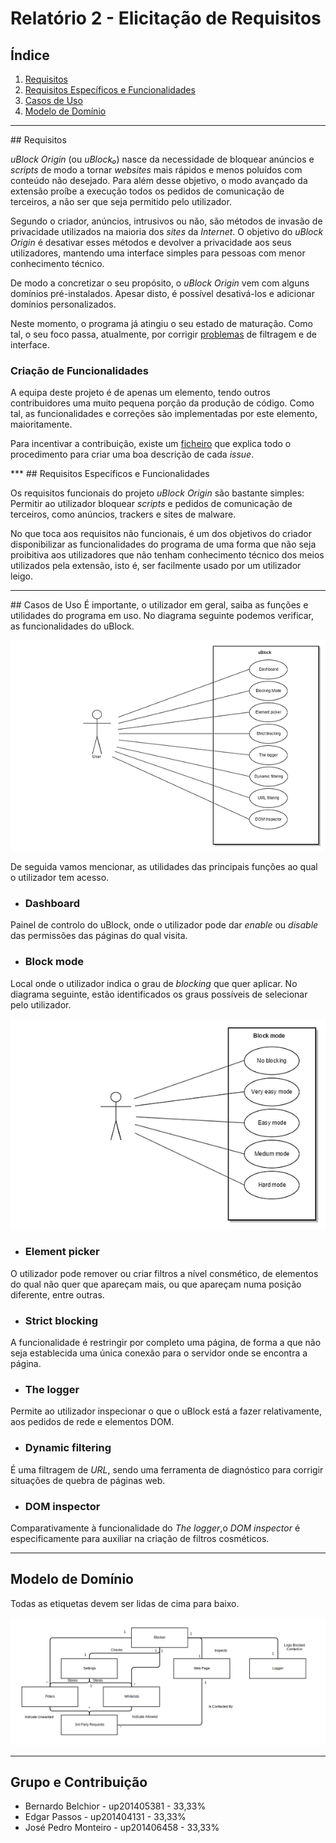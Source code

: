 # Relatório 2 - Elicitação de Requisitos

## Índice
1. [Requisitos](#requisitos)
1. [Requisitos Específicos e Funcionalidades](#requisitos-especificos)
1. [Casos de Uso](#casos-de-uso)
1. [Modelo de Domínio](#modelo-de-dominio)

***
<a name="requisitos"/>
## Requisitos

*uBlock Origin* (ou *uBlock₀*) nasce da necessidade de bloquear anúncios e *scripts* de modo a tornar *websites* mais rápidos e menos poluídos com conteúdo não desejado. Para além desse objetivo, o modo avançado da extensão proíbe a execução todos os pedidos de comunicação de terceiros, a não ser que seja permitido pelo utilizador.

Segundo o criador, anúncios, intrusivos ou não, são métodos de invasão de privacidade utilizados na maioria dos *sites* da *Internet*. O objetivo do *uBlock Origin* é desativar esses métodos e devolver a privacidade aos seus utilizadores, mantendo uma interface simples para pessoas com menor conhecimento técnico.

De modo a concretizar o seu propósito, o *uBlock Origin* vem com alguns domínios pré-instalados. Apesar disto, é possível desativá-los e adicionar domínios personalizados.

Neste momento, o programa já atingiu o seu estado de maturação. Como tal, o seu foco passa, atualmente, por corrigir [problemas](https://github.com/gorhill/uBlock/issues) de filtragem e de interface.

### Criação de Funcionalidades

A equipa deste projeto é de apenas um elemento, tendo outros contribuidores uma muito pequena porção da produção de código. Como tal, as funcionalidades e correções são implementadas por este elemento, maioritamente.

Para incentivar a contribuição, existe um [ficheiro](../CONTRIBUTING.md) que explica todo o procedimento para criar uma boa descrição de cada *issue*.


<a name="requisitos-especificos"/>
***
## Requisitos Específicos e Funcionalidades

Os requisitos funcionais do projeto *uBlock Origin* são bastante simples: Permitir ao utilizador bloquear *scripts* e pedidos de comunicação de terceiros, como anúncios, trackers e sites de malware.

No que toca aos requisitos não funcionais, é um dos objetivos do criador disponibilizar as funcionalidades do programa de uma forma que não seja proibitiva aos utilizadores que não tenham conhecimento técnico dos meios utilizados pela extensão, isto é, ser facilmente usado por um utilizador leigo.



***
<a name="casos-de-uso"/>
## Casos de Uso
É importante, o utilizador em geral, saiba as funções e utilidades do programa em uso. No diagrama seguinte podemos verificar, as funcionalidades do uBlock.

![Use Cases](use_cases.png)

De seguida vamos mencionar, as utilidades das principais funções ao qual o utilizador tem acesso.

* ### Dashboard
Painel de controlo do uBlock, onde o utilizador pode dar *enable* ou *disable* das permissões das páginas do qual visita.

* ### Block mode
Local onde o utilizador indica o grau de *blocking* que quer aplicar. No diagrama seguinte, estão identificados os graus possíveis de selecionar pelo utilizador.

![Block Mode Cases](block_mode_cases.png)



* ### Element picker
O utilizador pode remover ou criar filtros a nível consmético, de elementos do qual não quer que apareçam mais, ou que apareçam numa posição diferente, entre outras.

* ### Strict blocking
A funcionalidade é restringir por completo uma página, de forma a que não seja establecida uma única conexão para o servidor onde se encontra a página.

* ### The logger
Permite ao utilizador inspecionar o que o uBlock está a fazer relativamente, aos pedidos de rede e elementos DOM.

* ### Dynamic filtering
É uma filtragem de *URL*, sendo uma ferramenta de diagnóstico para corrigir situações de quebra de páginas web.

* ### DOM inspector
Comparativamente à funcionalidade do *The logger*,o *DOM inspector* é especificamente para auxiliar na criação de filtros cosméticos.

<a name="modelo-de-dominio"/>

***
## Modelo de Domínio

Todas as etiquetas devem ser lidas de cima para baixo.

![domainModel](ublock_domain_model.png)


***
## Grupo e Contribuição

* Bernardo Belchior - up201405381 - 33,33%
* Edgar Passos - up201404131 - 33,33%
* José Pedro Monteiro - up201406458 - 33,33%

